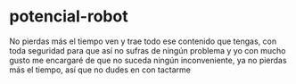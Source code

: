# potencial-robot
No pierdas más el tiempo ven y trae todo ese contenido que tengas, con toda seguridad para que así no sufras de ningún problema y yo con mucho gusto me encargaré de que no suceda ningún inconveniente, ya no pierdas más el tiempo, así que no dudes en con tactarme
